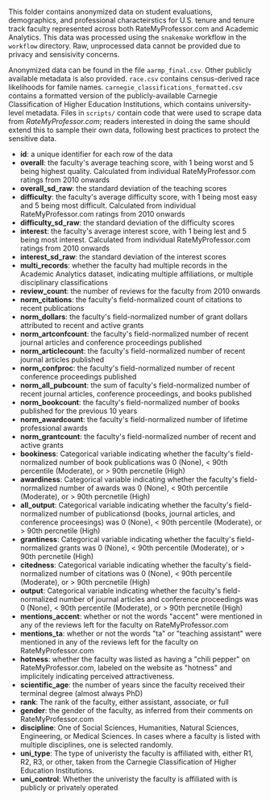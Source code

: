 This folder contains anonymized data on student evaluations, demographics, and professional characteirstics for U.S. tenure and tenure track faculty represented across both RateMyProfessor.com and Academic Analytics. This data was processed using the `snakemake` workflow in the `workflow` directory. Raw, unprocessed data cannot be provided due to privacy and sensisivity concerns. 

Anonymized data can be found in the file `aarmp_final.csv`. Other publicly available metadata is also provided. `race.csv` contains census-derived race likelihoods for famile names. `carnegie_classifications_formatted.csv` contains a formatted version of the publicly-available Carnegie Classification of Higher Education Institutions, which contains university-level metadata. Files in `scripts/` contain code that were used to scrape data from *RateMyProfessor.com*; readers interested in doing the same should extend this to sample their own data, following best practices to protect the sensitive data. 


- **id**: a unique identifier for each row of the data
- **overall**: the faculty's average teaching score, with 1 being worst and 5 being highest quality. Calculated from individual RateMyProfessor.com ratings from 2010 onwards
- **overall_sd_raw**: the standard deviation of the teaching scores
- **difficulty**: the faculty's average difficulty score, with 1 being most easy and 5 being most difficult. Calculated from individual RateMyProfessor.com ratings from 2010 onwards
- **difficulty_sd_raw**: the standard deviation of the difficulty scores
- **interest**: the faculty's average interest score, with 1 being lest and 5 being most interest. Calculated from individual RateMyProfessor.com ratings from 2010 onwards
- **interest_sd_raw**: the standard deviation of the interest scores
- **multi_records**: whether the faculty had multiple records in the Academic Analytics dataset, indicating multiple affiliations, or multiple disciplinary classifications
- **review_count**: the number of reviews for the faculty from 2010 onwards
- **norm_citations**: the faculty's field-normalized count of citations to recent publications
- **norm_dollars**: the faculty's field-normalized number of grant dollars attributed to recent and active grants
- **norm_artconfcount**: the faculty's field-normalized number of recent journal articles and conference proceedings published
- **norm_articlecount**: the faculty's field-normalized number of recent journal articles published
- **norm_confproc**: the faculty's field-normalized number of recent conference proceedings published
- **norm_all_pubcount**: the sum of faculty's field-normalized number of recent journal articles, conference proceedings, and books published 
- **norm_bookcount**: the faculty's field-normalized number of books published for the previous 10 years
- **norm_awardcount**: the faculty's field-normalized number of lifetime professional awards
- **norm_grantcount**: the faculty's field-normalized number of recent and active grants
- **bookiness**: Categorical variable indicating whether the faculty's field-normalized number of book publications was 0 (None), < 90th percentile (Moderate), or > 90th percnetile (High)
- **awardiness**: Categorical variable indicating whether the faculty's field-normalized number of awards was 0 (None), < 90th percentile (Moderate), or > 90th percnetile (High)
- **all_output**: Categorical variable indicating whether the faculty's field-normalized number of publicationsd (books, journal articles, and conference proceesings) was 0 (None), < 90th percentile (Moderate), or > 90th percnetile (High)
- **grantiness**: Categorical variable indicating whether the faculty's field-normalized grants was 0 (None), < 90th percentile (Moderate), or > 90th percnetile (High)
- **citedness**: Categorical variable indicating whether the faculty's field-normalized number of citations was 0 (None), < 90th percentile (Moderate), or > 90th percnetile (High)
- **output**: Categorical variable indicating whether the faculty's field-normalized number of journal articles and conference proceedings was 0 (None), < 90th percentile (Moderate), or > 90th percnetile (High)
- **mentions_accent**: whether or not the words "accent" were mentioned in any of the reviews left for the faculty on RateMyProfessor.com
- **mentions_ta**: whether or not the words "ta" or "teaching assistant" were mentioned in any of the reviews left for the faculty on RateMyProfessor.com
- **hotness**: whether the faculty was listed as having a "chili pepper" on RateMyProfessor.com, labeled on the website as "hotness" and implicitely indicating perceived attractiveness. 
- **scientific_age**: the number of years since the faculty received their terminal degree (almost always PhD)
- **rank**: The rank of the faculty, either assistant, associate, or full
- **gender**: the gender of the faculty, as inferred from their comments on RateMyProfessor.com
- **discipline**: One of Social Sciences, Humanities, Natural Sciences, Engineering, or Medical Sciences. In cases where a faculty is listed with multiple disciplines, one is selected randomly.
- **uni_type**: The type of univeristy the faculty is affiliated with, either R1, R2, R3, or other, taken from the Carnegie Classification of Higher Education Institutions.
- **uni_control**: Whether the univeristy the faculty is affiliated with is publicly or privately operated

